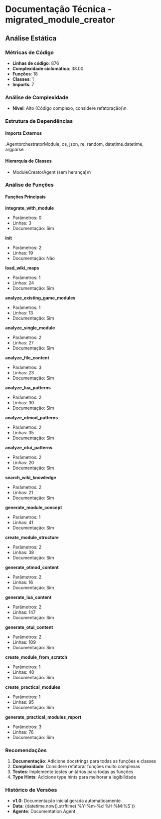 # Documentação Técnica - migrated_module_creator

## Análise Estática

### Métricas de Código
- **Linhas de código**: 876
- **Complexidade ciclomática**: 38.00
- **Funções**: 18
- **Classes**: 1
- **Imports**: 7

### Análise de Complexidade
- **Nível**: Alto (Código complexo, considere refatoração)\n
### Estrutura de Dependências

#### Imports Externos
.AgentorchestratorModule, os, json, re, random, datetime.datetime, argparse

#### Hierarquia de Classes
- ModuleCreatorAgent (sem herança)\n
### Análise de Funções

#### Funções Principais
**integrate_with_module**
- Parâmetros: 0
- Linhas: 3
- Documentação: Sim

**__init__**
- Parâmetros: 2
- Linhas: 19
- Documentação: Não

**load_wiki_maps**
- Parâmetros: 1
- Linhas: 24
- Documentação: Sim

**analyze_existing_game_modules**
- Parâmetros: 1
- Linhas: 13
- Documentação: Sim

**analyze_single_module**
- Parâmetros: 2
- Linhas: 27
- Documentação: Sim

**analyze_file_content**
- Parâmetros: 3
- Linhas: 23
- Documentação: Sim

**analyze_lua_patterns**
- Parâmetros: 2
- Linhas: 30
- Documentação: Sim

**analyze_otmod_patterns**
- Parâmetros: 2
- Linhas: 35
- Documentação: Sim

**analyze_otui_patterns**
- Parâmetros: 2
- Linhas: 20
- Documentação: Sim

**search_wiki_knowledge**
- Parâmetros: 2
- Linhas: 21
- Documentação: Sim

**generate_module_concept**
- Parâmetros: 1
- Linhas: 41
- Documentação: Sim

**create_module_structure**
- Parâmetros: 2
- Linhas: 38
- Documentação: Sim

**generate_otmod_content**
- Parâmetros: 2
- Linhas: 16
- Documentação: Sim

**generate_lua_content**
- Parâmetros: 2
- Linhas: 147
- Documentação: Sim

**generate_otui_content**
- Parâmetros: 2
- Linhas: 109
- Documentação: Sim

**create_module_from_scratch**
- Parâmetros: 1
- Linhas: 40
- Documentação: Sim

**create_practical_modules**
- Parâmetros: 1
- Linhas: 95
- Documentação: Sim

**generate_practical_modules_report**
- Parâmetros: 3
- Linhas: 76
- Documentação: Sim

### Recomendações

1. **Documentação**: Adicione docstrings para todas as funções e classes
2. **Complexidade**: Considere refatorar funções muito complexas
3. **Testes**: Implemente testes unitários para todas as funções
4. **Type Hints**: Adicione type hints para melhorar a legibilidade

### Histórico de Versões

- **v1.0**: Documentação inicial gerada automaticamente
- **Data**: {datetime.now().strftime('%Y-%m-%d %H:%M:%S')}
- **Agente**: Documentation Agent

